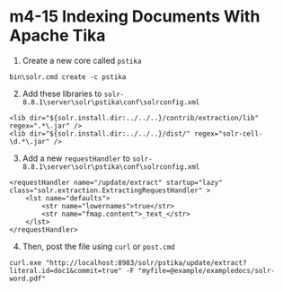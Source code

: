 # m4-15 Indexing Documents With Apache Tika

1. Create a new core called `pstika`

```
bin\solr.cmd create -c pstika
```

2. Add these libraries to `solr-8.8.1\server\solr\pstika\conf\solrconfig.xml`

```
<lib dir="${solr.install.dir:../../..}/contrib/extraction/lib" regex=".*\.jar" />
<lib dir="${solr.install.dir:../../..}/dist/" regex="solr-cell-\d.*\.jar" />
```

3. Add a new `requestHandler` to `solr-8.8.1\server\solr\pstika\conf\solrconfig.xml` 

```
<requestHandler name="/update/extract" startup="lazy" class="solr.extraction.ExtractingRequestHandler" >
    <lst name="defaults">
        <str name="lowernames">true</str>
        <str name="fmap.content">_text_</str>
    </lst>
</requestHandler>
```

4. Then, post the file using `curl` or `post.cmd`

```
curl.exe "http://localhost:8983/solr/pstika/update/extract?literal.id=doc1&commit=true" -F "myfile=@example/exampledocs/solr-word.pdf"
```

